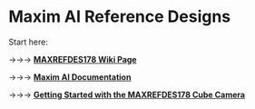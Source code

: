 # Maxim AI Reference Designs

Start here:

->->-> **[MAXREFDES178 Wiki Page](https://github.com/Analog-Devices-MSDK/refdes/wiki)**

->->-> **[Maxim AI Documentation](https://github.com/MaximIntegratedAI/MaximAI_Documentation)**

->->-> **[Getting Started with the MAXREFDES178 Cube Camera](https://github.com/Analog-Devices-MSDK/refdes/wiki/GettingStarted)**

